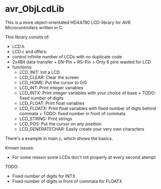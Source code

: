 avr_ObjLcdLib
=============

This is a more object-orientated HD44780 LCD-library for AVR Microcontrollers written in C.

This library consits of:
 - LCD.h
 - LCD.c
and offers:
 - control infinite number of LCDs with no duplicate code
 - 2x4Bit data-transfer + EN-Pin + RS-Pin = Only 6 pins wasted for LCD
 - functions:
    - LCD_INIT: Init a LCD
    - LCD_CLEAR: Clear the screen
    - LCD_HOME: Put the cursor to 0/0
    - LCD_INT: Print integer variables
    - LCD_INTX: Print integer variables with your choice of base + TODO: fixed number of digits
    - LCD_FLOAT: Print float variables
    - LCD_FLOATX: Print float variables with fixed number of digts behind commata + TODO: fixed number in front of commata
    - LCD_STRING: Print strings
    - LCD_POS: Put the cursor on any position
    - LCD_GENERATECHAR: Easily create your very own characters

There's a example in main.c, which shows the basics.

Known issues:
 - For some reason some LCDs don't init properly at every second atempt

TODO:
 - Fixed number of digits for INTX
 - Fixed number of digits in front of commata for FLOATX
